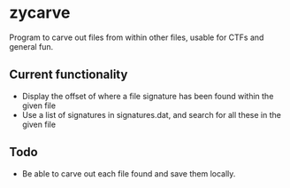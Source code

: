 # zycarve
Program to carve out files from within other files, usable for CTFs and general fun.

## Current functionality

* Display the offset of where a file signature has been found within the given file
* Use a list of signatures in signatures.dat, and search for all these in the given file


## Todo

* Be able to carve out each file found and save them locally.

